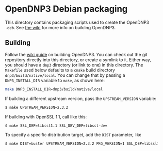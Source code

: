 # OpenDNP3 Debian packaging

This directory contains packaging scripts used to create the OpenDNP3 `.deb`.
See [the wiki][wiki-docs] for more info on building OpenDNP3.

## Building

Follow the [wiki guide][wiki-docs] on building OpenDNP3. You can check out the git 
repository directly into this directory, or create a symlink to it. Either way, you
should have a `dnp3` directory (or link to one) in this directory. The `Makefile`
used below defaults to a `cmake` build directory `dnp3/build/native/local`. You
can change that by passing a `DNP3_INSTALL_DIR` variable to `make`, as shown here:


```sh
make DNP3_INSTALL_DIR=dnp3/build/native/local
```

If building a different upstream version, pass the `UPSTREAM_VERSION` variable:

```sh
$ make UPSTREAM_VERSION=2.3.2
```

If building with OpenSSL 1.1, call like this:

```sh
$ make SSL_DEP=libssl1.1 SSL_DEV_DEP=libssl-dev
```

To specify a specific distribution target, add the `DIST` parameter, like

```sh
$ make DIST=buster UPSTREAM_VERSION=2.3.2 PKG_VERSION=1 SSL_DEP=libssl1.1 SSL_DEV_DEP=libssl-dev
```

[wiki-docs]: https://github.com/SolarNetworkFoundation/solarnetwork-ops/wiki/OpenDNP3-Debian-Packaging

